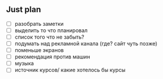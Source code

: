 ## Just plan
- [ ] разобрать заметки
- [ ] выделить то что планировал
- [ ] список того что не забыть?
- [ ] подумать над рекламной канала (где? сайт чуть позже)
- [ ] поменьше экранов
- [ ] рекомендация против машин
- [ ] музыка
- [ ] источник курсов/ какие хотелось бы курсы
